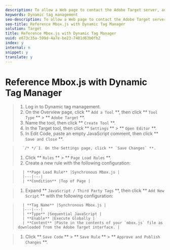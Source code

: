 ```yaml
---
description: To allow a Web page to contact the Adobe Target server, any page that includes an mbox must reference the mbox.js file where it is saved on the host.
keywords: Dynamic tag management
seo-description: To allow a Web page to contact the Adobe Target server, any page that includes an mbox must reference the mbox.js file where it is saved on the host.
seo-title: Reference Mbox.js with Dynamic Tag Manager
solution: Target
title: Reference Mbox.js with Dynamic Tag Manager
uuid: e673c35a-599d-4a7e-be23-7481d63b0fb2
index: y
internal: n
snippet: y
translate: y
---
```


# Reference Mbox.js with Dynamic Tag Manager


>1. Log in to Dynamic tag management.
>1. On the Overview page, click ** `Add a Tool` **, then click ** `Tool Type` ** > ** `Adobe Target` **.
>1. Name the tool, then click ** `Create Tool` **.
>1. In the Target tool, then click ** `Settings` ** > ** `Open Editor` **.
>1. In Edit Code, paste an empty JavaScript comment, then click ** `Save and Close` **.

>       `/* */`1. On the Settings page, click ** `Save Changes` **.
>1. Click ** `Rules` ** > ** `Page Load Rules` **.
>1. Create a new rule with the following configuration:

>       | **Page Load Rule** |Synchronous Mbox.js |
>       |---|---|
>       | **Condition** |Top of Page |

>1. Expand ** `JavaScript / Third Party Tags` **, then click ** `Add New Script` ** with the following configuration:

>       | **Tag Name** |Synchronous Mbox.js |
>       |---|---|
>       | **Type** |Sequential JavaScript |
>       | **Enable** |Execute Globally |
>       | **Content** |Paste in the contents of your `mbox.js` file as downloaded from the Adobe Target interface. |

>1. Click ** `Save Code` ** > ** `Save Rule` ** > ** `Approve and Publish Changes` **.
